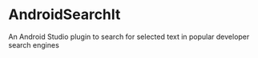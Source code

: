 # AndroidSearchIt
An Android Studio plugin to search for selected text in popular developer search engines
